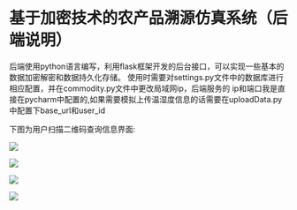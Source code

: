 # 基于加密技术的农产品溯源仿真系统（后端说明）



后端使用python语言编写，利用flask框架开发的后台接口，可以实现一些基本的数据加密解密和数据持久化存储。
使用时需要对settings.py文件中的数据库进行相应配置，并在commodity.py文件中更改局域网ip，后端服务的
ip和端口我是直接在pycharm中配置的,如果需要模拟上传温湿度信息的话需要在uploadData.py中配置下base_url和user_id

下图为用户扫描二维码查询信息界面:

![](https://gitee.com/carolin-violet/trace_system/raw/backend/markdown_imgs/1.png)

![](https://gitee.com/carolin-violet/trace_system/raw/backend/markdown_imgs/2.png)

![](https://gitee.com/carolin-violet/trace_system/raw/backend/markdown_imgs/3.png)

![](https://gitee.com/carolin-violet/trace_system/raw/backend/markdown_imgs/4.png)